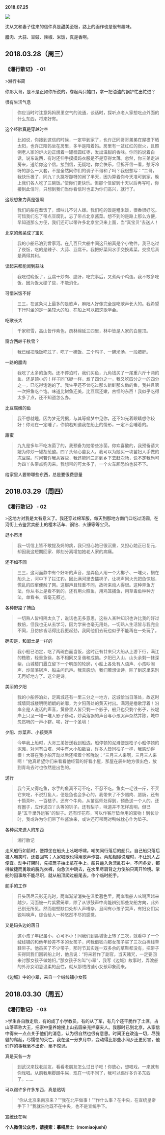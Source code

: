 
          
            
**2018.07.25**



![](img/51001-1f9dee833de25a78.jpg)




沈从文和妻子往来的信件真是甜美至极，路上的画作也是很有趣味。

腊肉、大蒜、豆豉、辣椒、米饭，真是香啊。
<h2>2018.03.28（周三）</h2>
<h3>《湘行散记》 - 01</h3>
>湘行书简

你那大哥，是不是正如你所说的，卷起两只袖口，拿一把油油的锅铲忙出忙进？



很有生活气息
>你应当时时注意妈妈房里空气的流通，谈话时，探听点老人家想吃点外面的什么东西，将来好寄。



这个经验真是穿越时空
>比如说，你接到这信的时候，一定早到家了，也许正同哥哥弟弟在屋檐下晒太阳，也许正陪妈坐在房里，多半是陪着妈。房里有一盆红红的炭火，且照例老人家的炉火边正煨着一罐桂圆红枣，发出温甜的香味。你同妈说着白话，说东说西，有时还伸手摸摸妈衣服是不是穿得太薄。忽然，你三弟走进房来，送给你这个信。接到信，无疑地，你会快乐，但拆开信一看，愁呀冷呀的那么一大套，不是全然同你们的调子不谐和了吗？我很想写：“二哥，我快乐极了，同九丫头跳呀蹦呀的闹了半天，因为算着你今天准可到家，晚上我们各人吃了三碗饭。”使你们更快乐。但那个信留到十天以后再写吧，你接到此信时，只想到我们当你看信时也正为你们高兴，就行了。



这段想象力真是强啊
>我们的船在煮饭了，烟味儿不讨人嫌。我们吃的饭是粗米饭，很香很好吃。可惜我们忘了带点豆腐乳，忘了带点北京酱菜。想不到的是路上那么方便，早知道那么方便，我们还可以带许多北京宝贝来上面，当“真宝贝”去送人！



北京的酱菜成了宝贝
>我的小船已泊到曾家河。在几百只大船中间这只船真是个小物件。我已吃过了夜饭，吃的是辣子、大蒜、豆腐干。我把好菜同水手交换素菜，交换后真是两得其利。



读起来都能闻到蒜味
>我吃过晚饭了，豆腐干炒肉、腊肝，吃完事后，又煮两个鸡蛋。我不敢多吃饭，因为饭太硬了些，不能消化。



可惜米饭不好
>三三，在这条河上最多的是歌声，麻阳人好像完全是吃歌声长大的。我希望下行时坐的是一条较大的船，在船上可以把这歌学会。



吃歌长大
>千家积雪，高山皆作紫色，疏林绵延三四里，林中皆是人家的白屋顶。



窗含西岭千秋雪？
>我已经把晚饭吃过了，吃了一碗饭、三个鸡子、一碗米汤、一段腊肝。



一路的腊肉
>我吃了太多的鱼肉。还不停泊时，我们买鱼，九角钱买了一尾重六斤十两的鱼，还是顶小的！样子同飞艇一样，煮了四分之一，我又吃四分之一的四分之一，已吃得饱饱的了。我生平还不曾吃过那么新鲜那么嫩的鱼，我并且第一次把鱼吃个饱。味道比鲥鱼还美，比豆腐还嫩，古怪的东西！我似乎吃得太多了点，还不知道怎么办。



比豆腐嫩的鱼
>我不想就睡，因为梦无凭据，与其等候梦中见你，还不如光着眼睛想你较好！你现在一定睡了，你倘若知道我在船上的情形，一定不会睡着的。



甜蜜
>九九是多年不吃冻菌了的，我预备为她带些冻菌。你欢喜酸的，我预备请大嫂为你炒一罐胡葱酸。四丫头倾心苗女人，我可以为她买一块苗妇人手做的冻豆腐。时间若许我从容些，我还能同三哥到乡下去赶次场，说不定我尚可为四丫头带点狗肉来。我想带的可太多了，一个火车厢恐怕也装不下。



给家里人要带哪些东西，总是要很费思量
<h2>2018.03.29（周四）</h2>
<h3>《湘行散记》 - 02</h3>
>这地方对我是太有意义了。我还穿过棉军服，每天到那地方南门口吃过汤圆，在河街上去鉴赏卖船上的檀木活车、钢钻、火镰等等宝贝。



逛小市场
>我一切信上皆不敢提及妈的病，我只担心她已很沉重，又担心她正已复元，却因我这短期回家、即刻分离增加她老人家的病痛。



还不如不回
>三三，这河面静中有个好听的声音，是弄鱼人用一个大梆子、一堆火，搁在船头上，河中下了拦江钓，因此满河里去擂梆子，让梆声同火光把鱼惊起，慌乱的四窜便触了网。这梆声且轻重不同，故听来动人得很。这种弄鱼方法，你从书上是看不到的。还有用火照鱼，用鸡笼捕鱼，用草毒鱼种种方法，单看书，皆毫无叙述。



各种野路子捕鱼
>一切熟人皆相隔太久了，说话也无多意思，这些人某种知识也许比我的好过数倍，但我也无从去学习，因为学来也毫无用处。一切熟人生活皆与我完全不同，且仿佛皆活得比我更起劲，我同他们去玩也似乎不能再在一处玩了。



确实是，和闰土是一样的
>我小船已泊定，吃了两碗白面当饭，这时正有廿来只大船从上游下行，满江的橹歌，轻重急徐，各不相同又复谐和成韵。夕阳已入山，山头余剩一抹深紫，山城楼门矗立留下一个明朗的轮廓，小船上各处有人语声、小孩吵闹声、炒菜落锅声、船主问讯声。我真感动，我们若想读诗，除了到这里来别无再好地方了。这全是诗。



美丽的夕阳
>我的小船停泊处，足离城还有一里三分之一地方，这城恰当日落处，故这时城墙同城楼明明朗朗的轮廓，为夕阳落处的黄天衬出。满河是橹歌浮着！沿岸全是人说话的声音，黄昏里人皆只剩一个影子，船只也只剩个影子，长堤岸上只见一堆一堆人影子移动，炒菜落锅的声音与小孩哭声杂然并陈，城中忽然哨的一声小锣。唉，好一个圣境！



夕阳、炒菜声、小孩哭声
>今早我上船时，大哥三弟皆送我到船边。船停顿的泥滩便是柏子小船停顿的泥滩，对河有白塔，河中有大小船数百，许多人皆同柏子一样，我感动得很！大哥在我小船开动以后还哑着个喉咙说：“三月三人来啊，三月三人来啊！”他真希望你们来看看他经营的好看小屋，那屋在辰州地方很出色，放到青岛去时也依然是出色的。



送行
>我今天又得吃鱼，水手的鱼真不可不吃，不忍不吃。鱼卖一毛钱一斤，不买它来吃，不说打鱼人，便是鱼也会多心的。我带来了不少腊肉、腊肠，还有十筒茶叶、一百桔子。还有个牛角，从苗巫师处得到，预备送一个人的。还有圈子，应作送四丫头等的钏子。还有梨子，味道并不怎样高明，但已是“五千里外远客”的梨子。还有印花布，可以作客厅垫单用的宝物！到长沙时，我或许为你们带了些酱油来，或许还可带两对鸭绒枕心作为垫子。



各种买来送人的东西
>湘行散记

走风船行如箭时，便蹲坐在船头上吆喝呼啸，嘲笑同行落后的船只。自己船只落后被人嘲笑时，还要回骂；人家唱歌也得用歌声作答。两船相碰说理时，不让别人占便宜。动手打架时，先把篙子抽出拿在手上。船只逼入急流乱石中，不问冬夏，都得敏捷而勇敢的脱光衣裤，向急流中跳去，在水里尽肩背之力使船只离开险境。掌舵的因事故不能尽职，就从船顶爬过船尾去，作个临时舵手。



舵手的工作
>日头落尽云影无光时，两岸渐渐消失在温柔暮色里。两岸看船人吆喝声越来越少，河面被一片紫雾笼罩，除了从锣鼓声中尚能辨别那些龙船方向，此外已别无所见。然而岩壁缺口处却人声嘈杂，且闻有小孩子哭声，有妇女们尖锐叫唤声，综合给人一种悠然不尽的感觉。



又是码头边的落日
>这小孩子年纪虽小，心可不小！同我们到县城街上转了三次，就看中了一个绒线铺的和他年龄差不多的女孩子，问我借钱向那女孩子买了三次白棉线草鞋带子。他虽买了不少带子，那时节其实连一双多余的草鞋都没有，把带子买得同我们回转船上时，他且说：“将来若作了副官，当天赌咒，一定要回来讨那女孩子做媳妇。”那女孩子名叫“小翠”，我写《边城》故事时，弄渡船的外孙女明慧温柔的品性，就从那绒线铺小女孩印象而来。



《边城》中的小翠，来自一个绒线铺小女孩
<h2>2018.03.30（周五）</h2>
<h3>《湘行散记》 - 03</h3>
>学生各自散走后，有的成了小学教员，有的从了军，有几个还干脆作了土匪，占山落草称大王，把家中童养媳接上山去圆亲充押寨夫人。我那时已到北京，从家信中得来一点点关于他们的消息，认为很自然也很有意思。时间正在改造一切，尽强健的爬起，尽懦怯的灭亡。我在这一分岁月中，变动得比那些小同乡还更厉害，他们作的事我毫不出奇，毫不惊讶。



真是天各一方
>到武汉来找老朋友，看看老朋友怎么过日子吧！你放心，想唱戏，一来就有你戏唱。从前我用脚踢牛屎，现在一切不同了，我可以踢许多许多东西了。……



可以踢许多许多东西，真是贴切
>“你从北京来南京来？”“我在北平做事！”“作什么事？在中央，在宣统皇帝手下？”我就告他既不在中央，也不是宣统手下。



宣统还在啊


**个人微信公众号，请搜索：摹喵居士（momiaojushi）**

          
        